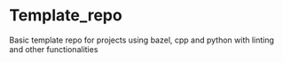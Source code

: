 # Template_repo
Basic template repo for projects using bazel, cpp and python with linting and other functionalities